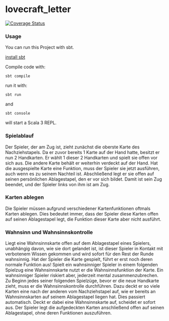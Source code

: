 # lovecraft_letter

[![Coverage Status](https://coveralls.io/repos/github/TobiasReyEye/lovecraft_letter/badge.svg?branch=DeveloperBranch)](https://coveralls.io/github/TobiasReyEye/lovecraft_letter?branch=DeveloperBranch)

### Usage

You can run this Project with sbt.

[install sbt](https://www.scala-sbt.org/1.x/docs/Setup.html)

Compile code with:
```
sbt compile
```
run it with:
```
sbt run
```
and
```
sbt console
```
will start a Scala 3 REPL.

### Spielablauf

Der Spieler, der am Zug ist, zieht zunächst die oberste Karte des
Nachziehstapels. Da er zuvor
bereits 1 Karte auf der Hand hatte, besitzt er nun 2 Handkarten.
Er wählt 1 dieser 2 Handkarten und spielt sie offen vor sich aus. Die
andere Karte behält er weiterhin verdeckt auf der Hand.
Hat die ausgespielte Karte eine Funktion, muss der Spieler sie jetzt
ausführen, auch wenn es zu seinem Nachteil ist. Abschließend legt er
sie offen auf seinen persönlichen Ablagestapel, den er vor sich bildet.
Damit ist sein Zug beendet, und der Spieler links von ihm ist am Zug.

### Karten ablegen
Die Spieler müssen aufgrund verschiedener Kartenfunktionen oftmals
Karten ablegen. Dies bedeutet immer, dass der Spieler diese Karten offen
auf seinen Ablagestapel legt, die Funktion dieser Karte aber nicht ausführt.

### Wahnsinn und Wahnsinnskontrolle
Liegt eine Wahnsinnskarte offen auf dem Ablagestapel eines Spielers,
unabhängig davon, wie sie dort gelandet ist, ist dieser Spieler in Kontakt
mit verbotenem Wissen gekommen und wird sofort für den Rest der
Runde wahnsinnig. Hat der Spieler die Karte gespielt, führt er erst noch
deren normale Funktion aus!
Spielt ein wahnsinniger Spieler in einem folgenden Spielzug eine
Wahnsinnskarte nutzt er die Wahnsinnsfunktion der Karte.
Ein wahnsinniger Spieler riskiert aber, jederzeit mental zusammenzubrechen.
Zu Beginn jedes seiner folgenden Spielzüge, bevor er die
neue Handkarte zieht, muss er die Wahnsinnskontrolle durchführen.
Dazu deckt er so viele Karten eine nach der anderen vom Nachziehstapel
auf, wie er bereits an Wahnsinnskarten auf seinem Ablagestapel liegen
hat. Dies passiert automatisch.
Deckt er dabei eine Wahnsinnskarte auf, scheidet er sofort aus.
Der Spieler legt die aufgedeckten Karten anschließend offen
auf seinen Ablagestapel, ohne deren Funktionen auszuführen.
